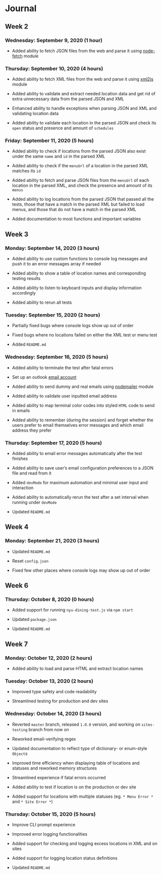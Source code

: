 # Journal

## Week 2

### Wednesday: September 9, 2020 (1 hour)

- Added ability to fetch JSON files from the web and parse it using [node-fetch](https://www.npmjs.com/package/node-fetch) module

### Thursday: September 10, 2020 (4 hours)

- Added ability to fetch XML files from the web and parse it using [xml2js](https://www.npmjs.com/package/xml2js) module

- Added ability to validate and extract needed location data and get rid of extra unnecessary data from the parsed JSON and XML

- Enhanced ability to handle exceptions when parsing JSON and XML and validating location data

- Added ability to validate each location in the parsed JSON and check its `open` status and presence and amount of `schedules`

### Friday: September 11, 2020 (5 hours)

- Added ability to check if locations from the parsed JSON also exist under the same `name` and `id` in the parsed XML

- Added ability to check if the `menuUrl` of a location in the parsed XML matches its `id`

- Added ability to fetch and parse JSON files from the `menuUrl` of each location in the parsed XML, and check the presence and amount of its `menus`

- Added ability to log locations from the parsed JSON that passed all the tests, those that have a match in the parsed XML but failed to load menus, and those that do not have a match in the parsed XML

- Added documentation to most functions and important variables

## Week 3

### Monday: September 14, 2020 (3 hours)

- Added ability to use custom functions to console log messages and push it to an error messages array if needed

- Added ability to show a table of location names and corresponding testing results

- Added ability to listen to keyboard inputs and display information accordingly

- Added ability to rerun all tests

### Tuesday: September 15, 2020 (2 hours)

- Partially fixed bugs where console logs show up out of order

- Fixed bugs where no locations failed on either the XML test or menu test

- Added `README.md`

### Wednesday: September 16, 2020 (5 hours)

- Added ability to terminate the test after fatal errors

- Set up an outlook [email account](mailto:nyu-dining-test@outlook.com)

- Added ability to send dummy and real emails using [nodemailer](https://www.npmjs.com/package/nodemailer) module

- Added ability to validate user inputted email address

- Added ability to map terminal color codes into styled `HTML` code to send in emails

- Added ability to remember (during the session) and forget whether the users prefer to email themselves error messages and which email address they prefer

### Thursday: September 17, 2020 (5 hours)

- Added ability to email error messages automatically after the test finishes

- Added ability to save user’s email configuration preferences to a JSON file and read from it

- Added `devMode` for maximum automation and minimal user input and interaction

- Added ability to automatically rerun the test after a set interval when running under `devMode`

- Updated `README.md`

## Week 4

### Monday: September 21, 2020 (3 hours)

- Updated `README.md`

- Reset `config.json`

- Fixed few other places where console logs may show up out of order

## Week 6

### Thursday: October 8, 2020 (0 hours)

- Added support for running `nyu-dining-test.js` via `npm start`

- Updated `package.json`

- Updated `README.md`

## Week 7

### Monday: October 12, 2020 (2 hours)

- Added ability to load and parse HTML and extract location names

### Tuesday: October 13, 2020 (2 hours)

- Improved type safety and code readability

- Streamlined testing for production and dev sites

### Wednesday: October 14, 2020 (3 hours)

- Reverted `master` branch, released `1.0.0` version, and working on `sites-testing` branch from now on

- Reworked email-verifying regex

- Updated documentation to reflect type of dictionary- or enum-style `Object`s

- Improved time efficiency when displaying table of locations and statuses and reworked memory structures

- Streamlined experience if fatal errors occurred

- Added ability to test if location is on the production or dev site

- Added support for locations with multiple statuses (eg. `* Menu Error *` and `* Site Error *`)

### Thursday: October 15, 2020 (5 hours)

- Improve CLI prompt experience

- Improved error logging functionalities

- Added support for checking and logging excess locations in XML and on sites

- Added support for logging location status definitions

- Updated `README.md`